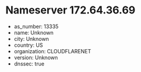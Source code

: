 # Nameserver 172.64.36.69

* as_number: 13335
* name: Unknown
* city: Unknown
* country: US
* organization: CLOUDFLARENET
* version: Unknown
* dnssec: true
